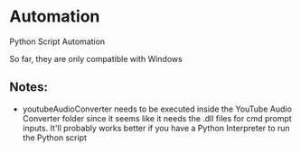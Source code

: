 # Automation

Python Script Automation

So far, they are only compatible with Windows


## Notes:
* youtubeAudioConverter needs to be executed inside the YouTube Audio Converter folder since it seems like it needs the .dll files for cmd prompt inputs. It'll probably works better if you have a Python Interpreter to run the Python script
